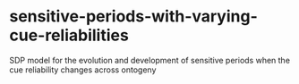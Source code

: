 # sensitive-periods-with-varying-cue-reliabilities
SDP model for the evolution and development of sensitive periods when the cue reliability changes across ontogeny
